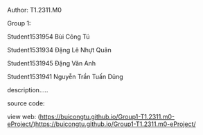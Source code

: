Author: T1.2311.M0 

Group 1:	

Student1531954	Bùi Công Tú

Student1531934	Đặng Lê Nhựt Quân

Student1531945	Đặng Văn Anh

Student1531941	Nguyễn Trần Tuấn Dũng
	 
description.....

source code: 

view web: (https://buicongtu.github.io/Group1-T1.2311.m0-eProject/)https://buicongtu.github.io/Group1-T1.2311.m0-eProject/
